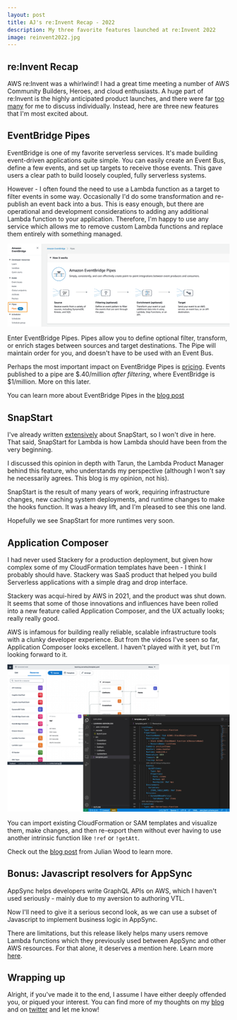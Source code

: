 ```yaml
---
layout: post
title: AJ's re:Invent Recap - 2022
description: My three favorite features launched at re:Invent 2022
image: reinvent2022.jpg
---
```


## re:Invent Recap

AWS re:Invent was a whirlwind! I had a great time meeting a number of AWS Community Builders, Heroes, and cloud enthusiasts. A huge part of re:Invent is the highly anticipated product launches, and there were far [too many](https://techcrunch.com/2022/11/30/heres-everything-aws-announced-today/) for me to discuss individually. Instead, here are three new features that I'm most excited about.

## EventBridge Pipes

EventBridge is one of my favorite serverless services. It's made building event-driven applications quite simple. You can easily create an Event Bus, define a few events, and set up targets to receive those events. This gave users a clear path to build loosely coupled, fully serverless systems.

However - I often found the need to use a Lambda function as a target to filter events in some way. Occasionally I'd do some transformation and re-publish an event back into a bus. This is easy enough, but there are operational and development considerations to adding any additional Lambda function to your application. Therefore, I'm happy to use any service which allows me to remove custom Lambda functions and replace them entirely with something managed.

<span class="image fit"><a href ="/assets/images/pipes.png" target="_blank"><img src="/assets/images/pipes.png" alt ="EventBridge Pipes - image from AWS Blog"></a></span>

Enter EventBridge Pipes. Pipes allow you to define optional filter, transform, or enrich stages between sources and target destinations. The Pipe will maintain order for you, and doesn't have to be used with an Event Bus.

Perhaps the most important impact on EventBridge Pipes is [pricing](https://aws.amazon.com/eventbridge/pricing/). Events published to a pipe are $.40/million _after filtering_, where EventBridge is $1/million. More on this later.

You can learn more about EventBridge Pipes in the [blog post](https://aws.amazon.com/blogs/aws/new-create-point-to-point-integrations-between-event-producers-and-consumers-with-amazon-eventbridge-pipes)

## SnapStart

I've already written [extensively](https://aaronstuyvenberg.com/snap-start-for-lambda/) about SnapStart, so I won't dive in here. That said, SnapStart for Lambda is how Lambda should have been from the very beginning.

I discussed this opinion in depth with Tarun, the Lambda Product Manager behind this feature, who understands my perspective (although I won't say he necessarily agrees. This blog is my opinion, not his).

SnapStart is the result of many years of work, requiring infrastructure changes, new caching system deployments, and runtime changes to make the hooks function. It was a heavy lift, and I'm pleased to see this one land.

Hopefully we see SnapStart for more runtimes very soon.

## Application Composer

I had never used Stackery for a production deployment, but given how complex some of my CloudFormation templates have been - I think I probably should have. Stackery was SaaS product that helped you build Serverless applications with a simple drag and drop interface.

Stackery was acqui-hired by AWS in 2021, and the product was shut down. It seems that some of those innovations and influences have been rolled into a new feature called Application Composer, and the UX actually looks; really really good.

AWS is infamous for building really reliable, scalable infrastructure tools with a clunky developer experience. But from the videos I've seen so far, Application Composer looks excellent. I haven't played with it yet, but I'm looking forward to it.

<span class="image fit"><a href ="/assets/images/composer.png" target="_blank"><img src="/assets/images/composer.png" alt ="Application Composer - image from AWS Blog"></a></span>

You can import existing CloudFormation or SAM templates and visualize them, make changes, and then re-export them without ever having to use another intrinsic function like `!ref` or `!getAtt`.

Check out the [blog post](https://aws.amazon.com/blogs/compute/visualize-and-create-your-serverless-workloads-with-aws-application-composer/) from Julian Wood to learn more.

## Bonus: Javascript resolvers for AppSync

AppSync helps developers write GraphQL APIs on AWS, which I haven't used seriously - mainly due to my aversion to authoring VTL.

Now I'll need to give it a serious second look, as we can use a subset of Javascript to implement business logic in AppSync.

There are limitations, but this release likely helps many users remove Lambda functions which they previously used between AppSync and other AWS resources. For that alone, it deserves a mention here. Learn more [here](https://aws.amazon.com/blogs/mobile/getting-started-with-javascript-resolvers-in-aws-appsync-graphql-apis/).

## Wrapping up

Alright, if you've made it to the end, I assume I have either deeply offended you, or piqued your interest. You can find more of my thoughts on my [blog](https://aaronstuyvenberg.com) and on [twitter](https://twitter.com/astuyve) and let me know!
